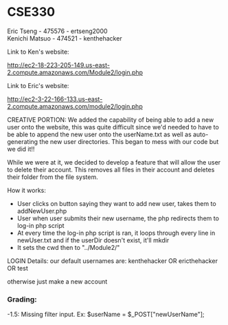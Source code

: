 # CSE330
Eric Tseng - 475576 - ertseng2000  
Kenichi Matsuo - 474521 - kenthehacker


Link to Ken's website:

http://ec2-18-223-205-149.us-east-2.compute.amazonaws.com/Module2/login.php

Link to Eric's website:

http://ec2-3-22-166-133.us-east-2.compute.amazonaws.com/module2/login.php


CREATIVE PORTION:
We added the capability of being able to add a new user onto the website, this was quite difficult since we'd needed to have to be able to append the new user onto the userName.txt as well as auto-generating the new user directories. This began to mess with our code but we did it!!  

While we were at it, we decided to develop a feature that will allow the user to delete their account.  This removes all files in their account and deletes their folder from the file system.

How it works:
- User clicks on button saying they want to add new user, takes them to addNewUser.php
- User when user submits their new username, the php redirects them to log-in php script
- At every time the log-in php script is ran, it loops through every line in newUser.txt and if the userDir doesn't exist, it'll mkdir
- It sets the cwd then to "../Module2/<USERNAME>"  

LOGIN Details:
our default usernames are:
kenthehacker OR ericthehacker OR test

otherwise just make a new account
  
### Grading:
-1.5: Missing filter input. Ex: $userName = $_POST["newUserName"];
